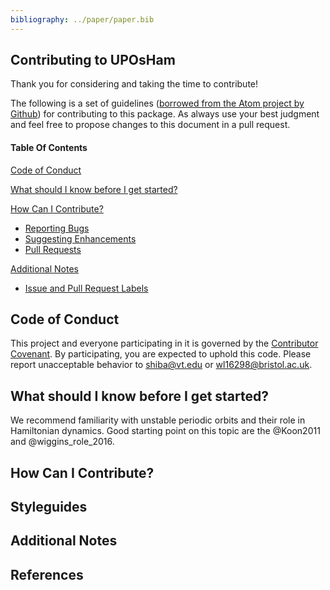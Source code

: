 ```yaml
---
bibliography: ../paper/paper.bib
---
```

## Contributing to UPOsHam

Thank you for considering and taking the time to contribute!

The following is a set of guidelines ([borrowed from the Atom project by Github](https://github.com/atom/atom/blob/master/CONTRIBUTING.md)) for contributing to this package. As always use your best judgment and feel free to propose changes to this document in a pull request.

#### Table Of Contents

[Code of Conduct](#code-of-conduct)

[What should I know before I get started?](#what-should-i-know-before-i-get-started)

[How Can I Contribute?](#how-can-i-contribute)
  * [Reporting Bugs](#reporting-bugs)
  * [Suggesting Enhancements](#suggesting-enhancements)
  * [Pull Requests](#pull-requests)

[Additional Notes](#additional-notes)
  * [Issue and Pull Request Labels](#issue-and-pull-request-labels)

## Code of Conduct

This project and everyone participating in it is governed by the [Contributor Covenant](CODE_OF_CONDUCT.md). 
By participating, you are expected to uphold this code. Please report unacceptable behavior to 
[shiba@vt.edu](mailto:shiba@vt.edu) or [wl16298@bristol.ac.uk](mailto:wl16298@bristol.ac.uk).

## What should I know before I get started?

We recommend familiarity with unstable periodic orbits and their role in Hamiltonian dynamics. Good starting point on this topic are the @Koon2011 and @wiggins_role_2016.


## How Can I Contribute?


## Styleguides


## Additional Notes

## References

